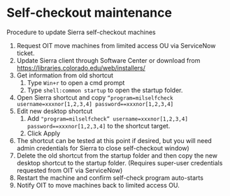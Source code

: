 # Self-checkout maintenance

Procedure to update Sierra self-checkout machines

1. Request OIT move machines from limited access OU via ServiceNow ticket.
1. Update Sierra client through Software Center or download from https://libraries.colorado.edu/web/installers/
1. Get information from old shortcut
    1. Type `Win+r` to open a cmd prompt
    1. Type `shell:common startup` to open the startup folder.
1. Open Sierra shortcut and copy  `“program=milselfcheck username=xxxnor[1,2,3,4] password==xxxnor[1,2,3,4]`
1. Edit new desktop shortcut
    1. Add `"program=milselfcheck” username=xxxnor[1,2,3,4] password==xxxnor[1,2,3,4]` to the shortcut target.
    1. Click Apply
1. The shortcut can be tested at this point if desired, but you will need admin credentials for Sierra to close self-checkout window)
1. Delete the old shortcut from the startup folder and then copy the new desktop shortcut to the startup folder. (Requires super-user credentials requested from OIT via ServiceNow)
1. Restart the machine and confirm self-check program auto-starts
1. Notify OIT to move machines back to limited access OU.
